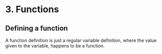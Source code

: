 # 3. Functions

## Defining a function

A function definition is just a regular variable definition, where the value given to the variable, happens to be a function.

